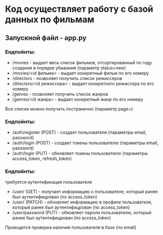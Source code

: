 # Код осуществляет работу с базой данных по фильмам
## Запускной файл - app.py
### Ендпойнты:
- /movies - выдает весь список фильмов, отсортированный по году создания в порядке убывания (параметр status=new)
- /movies/<id фильма> - выдает конкретный фильм по его номеру
- /directors - позволяет получить список режиссеров
- /directors/<id режиссера> - выдает конкретного режиссера по его номеру
- /genres - позволяет получить список жанров
- /genres/<id жанра> - выдает конкретный жанр по его номеру

Все списки можно получать постранично (параметр page=)

### Ендпойнты:
- /auth/register (POST) - создает пользователя (параметры email, password)
- /auth/login (POST) - создает токены пользователю (параметры email, password)
- /auth/login (PUT) - обновляет токены пользователю (параметры access_token, refresh_token)

### Ендпойнты:
требуется аутентификация пользователя
- /user/ (GET) - получает информацию о пользователе, который ранее был аутентифицрован (по access_token)
- /user/ (PATCH) - обновляет информацию в профиле пользователя, который ранее был аутентифицрован (по access_token)
- /user/password (PUT) - обновляет пароли пользователю, который ранее был аутентифицрован (по access_token)

Проводится проверка наличия пользователя в базе (по email)